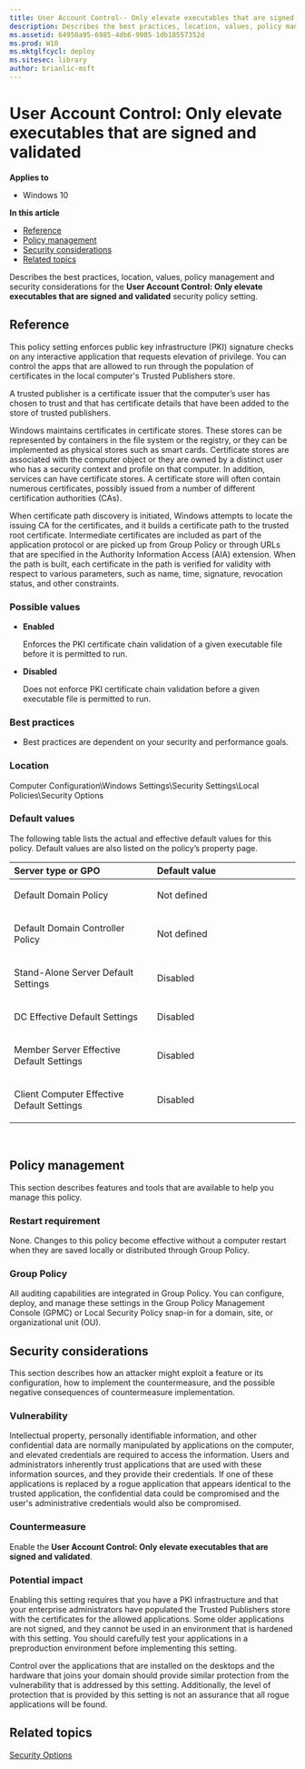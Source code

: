 ```yaml
---
title: User Account Control-- Only elevate executables that are signed and validated (Windows 10)
description: Describes the best practices, location, values, policy management and security considerations for the User Account Control-- Only elevate executables that are signed and validated security policy setting.
ms.assetid: 64950a95-6985-4db6-9905-1db18557352d
ms.prod: W10
ms.mktglfcycl: deploy
ms.sitesec: library
author: brianlic-msft
---
```


# User Account Control: Only elevate executables that are signed and validated


**Applies to**

-   Windows 10

**In this article**

-   [Reference](#reference)
-   [Policy management](#policy_management)
-   [Security considerations](#security_considerations)
-   [Related topics](#related_topics)

Describes the best practices, location, values, policy management and security considerations for the **User Account Control: Only elevate executables that are signed and validated** security policy setting.

## Reference


This policy setting enforces public key infrastructure (PKI) signature checks on any interactive application that requests elevation of privilege. You can control the apps that are allowed to run through the population of certificates in the local computer's Trusted Publishers store.

A trusted publisher is a certificate issuer that the computer’s user has chosen to trust and that has certificate details that have been added to the store of trusted publishers.

Windows maintains certificates in certificate stores. These stores can be represented by containers in the file system or the registry, or they can be implemented as physical stores such as smart cards. Certificate stores are associated with the computer object or they are owned by a distinct user who has a security context and profile on that computer. In addition, services can have certificate stores. A certificate store will often contain numerous certificates, possibly issued from a number of different certification authorities (CAs).

When certificate path discovery is initiated, Windows attempts to locate the issuing CA for the certificates, and it builds a certificate path to the trusted root certificate. Intermediate certificates are included as part of the application protocol or are picked up from Group Policy or through URLs that are specified in the Authority Information Access (AIA) extension. When the path is built, each certificate in the path is verified for validity with respect to various parameters, such as name, time, signature, revocation status, and other constraints.

### Possible values

-   **Enabled**

    Enforces the PKI certificate chain validation of a given executable file before it is permitted to run.

-   **Disabled**

    Does not enforce PKI certificate chain validation before a given executable file is permitted to run.

### Best practices

-   Best practices are dependent on your security and performance goals.

### Location

Computer Configuration\\Windows Settings\\Security Settings\\Local Policies\\Security Options

### Default values

The following table lists the actual and effective default values for this policy. Default values are also listed on the policy’s property page.

<table>
<colgroup>
<col width="50%" />
<col width="50%" />
</colgroup>
<thead>
<tr class="header">
<th align="left">Server type or GPO</th>
<th align="left">Default value</th>
</tr>
</thead>
<tbody>
<tr class="odd">
<td align="left"><p>Default Domain Policy</p></td>
<td align="left"><p>Not defined</p></td>
</tr>
<tr class="even">
<td align="left"><p>Default Domain Controller Policy</p></td>
<td align="left"><p>Not defined</p></td>
</tr>
<tr class="odd">
<td align="left"><p>Stand-Alone Server Default Settings</p></td>
<td align="left"><p>Disabled</p></td>
</tr>
<tr class="even">
<td align="left"><p>DC Effective Default Settings</p></td>
<td align="left"><p>Disabled</p></td>
</tr>
<tr class="odd">
<td align="left"><p>Member Server Effective Default Settings</p></td>
<td align="left"><p>Disabled</p></td>
</tr>
<tr class="even">
<td align="left"><p>Client Computer Effective Default Settings</p></td>
<td align="left"><p>Disabled</p></td>
</tr>
</tbody>
</table>

 

## Policy management


This section describes features and tools that are available to help you manage this policy.

### Restart requirement

None. Changes to this policy become effective without a computer restart when they are saved locally or distributed through Group Policy.

### Group Policy

All auditing capabilities are integrated in Group Policy. You can configure, deploy, and manage these settings in the Group Policy Management Console (GPMC) or Local Security Policy snap-in for a domain, site, or organizational unit (OU).

## Security considerations


This section describes how an attacker might exploit a feature or its configuration, how to implement the countermeasure, and the possible negative consequences of countermeasure implementation.

### Vulnerability

Intellectual property, personally identifiable information, and other confidential data are normally manipulated by applications on the computer, and elevated credentials are required to access the information. Users and administrators inherently trust applications that are used with these information sources, and they provide their credentials. If one of these applications is replaced by a rogue application that appears identical to the trusted application, the confidential data could be compromised and the user's administrative credentials would also be compromised.

### Countermeasure

Enable the **User Account Control: Only elevate executables that are signed and validated**.

### Potential impact

Enabling this setting requires that you have a PKI infrastructure and that your enterprise administrators have populated the Trusted Publishers store with the certificates for the allowed applications. Some older applications are not signed, and they cannot be used in an environment that is hardened with this setting. You should carefully test your applications in a preproduction environment before implementing this setting.

Control over the applications that are installed on the desktops and the hardware that joins your domain should provide similar protection from the vulnerability that is addressed by this setting. Additionally, the level of protection that is provided by this setting is not an assurance that all rogue applications will be found.

## Related topics


[Security Options](security-options.md)

 

 





